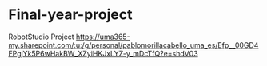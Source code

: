 # Final-year-project
RobotStudio Project
https://uma365-my.sharepoint.com/:u:/g/personal/pablomorillacabello_uma_es/Efp__00GD4FPgjYk5P6wHakBW_XZyiHKJxLYZ-y_mDcTfQ?e=shdV03
